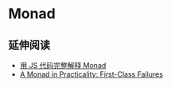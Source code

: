 # Monad

## 延伸阅读

- [用 JS 代码完整解释 Monad](https://zhuanlan.zhihu.com/p/56810671)
- [A Monad in Practicality: First-Class Failures](https://robotlolita.me/articles/2013/a-monad-in-practicality-first-class-failures/)

